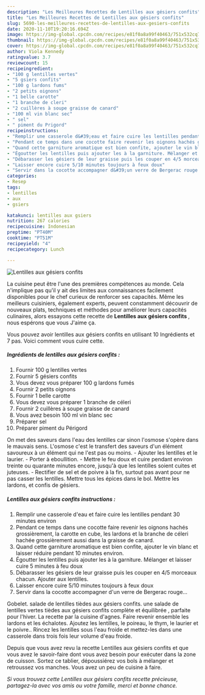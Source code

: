 ```yaml
---
description: "Les Meilleures Recettes de Lentilles aux gésiers confits"
title: "Les Meilleures Recettes de Lentilles aux gésiers confits"
slug: 5690-les-meilleures-recettes-de-lentilles-aux-gesiers-confits
date: 2020-11-10T19:20:16.694Z
image: https://img-global.cpcdn.com/recipes/e81f0a8a99f40463/751x532cq70/lentilles-aux-gesiers-confits-photo-principale-de-la-recette.jpg
thumbnail: https://img-global.cpcdn.com/recipes/e81f0a8a99f40463/751x532cq70/lentilles-aux-gesiers-confits-photo-principale-de-la-recette.jpg
cover: https://img-global.cpcdn.com/recipes/e81f0a8a99f40463/751x532cq70/lentilles-aux-gesiers-confits-photo-principale-de-la-recette.jpg
author: Viola Kennedy
ratingvalue: 3.7
reviewcount: 15
recipeingredient:
- "100 g lentilles vertes"
- "5 gsiers confits"
- "100 g lardons fums"
- "2 petits oignons"
- "1 belle carotte"
- "1 branche de cleri"
- "2 cuillères à soupe graisse de canard"
- "100 ml vin blanc sec"
- " sel"
- " piment du Prigord"
recipeinstructions:
- "Remplir une casserole d&#39;eau et faire cuire les lentilles pendant 30 minutes environ"
- "Pendant ce temps dans une cocotte faire revenir les oignons hachés grossièrement, la carotte en cube, les lardons et la branche de céleri hachée grossièrement aussi dans la graisse de canard."
- "Quand cette garniture aromatique est bien confite, ajouter le vin blanc et laisser réduire pendant 10 minutes environ."
- "Égoutter les lentilles puis ajouter les à la garniture. Mélanger et laisser cuire 5 minutes à feu doux"
- "Débarasser les gésiers de leur graisse puis les couper en 4/5 morceaux chacun. Ajouter aux lentilles."
- "Laisser encore cuire 5/10 minutes toujours à feux doux"
- "Servir dans la cocotte accompagner d&#39;un verre de Bergerac rouge..."
categories:
- Resep
tags:
- lentilles
- aux
- gsiers

katakunci: lentilles aux gsiers 
nutrition: 267 calories
recipecuisine: Indonesian
preptime: "PT40M"
cooktime: "PT51M"
recipeyield: "4"
recipecategory: Lunch

---
```



![Lentilles aux gésiers confits](https://img-global.cpcdn.com/recipes/e81f0a8a99f40463/751x532cq70/lentilles-aux-gesiers-confits-photo-principale-de-la-recette.jpg)

La cuisine peut être l'une des premières compétences au monde. Cela n'implique pas qu'il y ait des limites aux connaissances facilement disponibles pour le chef curieux de renforcer ses capacités. Même les meilleurs cuisiniers, également experts, peuvent constamment découvrir de nouveaux plats, techniques et méthodes pour améliorer leurs capacités culinaires, alors essayons cette recette de <strong> Lentilles aux gésiers confits </strong>, nous espérons que vous J'aime ça.

<!--inarticleads1-->

Vous pouvez avoir lentilles aux gésiers confits en utilisant 10 Ingrédients et 7 pas. Voici comment vous cuire cette.

##### Ingrédients de lentilles aux gésiers confits :

1. Fournir 100 g lentilles vertes
1. Fournir 5 gésiers confits
1. Vous devez vous préparer 100 g lardons fumés
1. Fournir 2 petits oignons
1. Fournir 1 belle carotte
1. Vous devez vous préparer 1 branche de céleri
1. Fournir 2 cuillères à soupe graisse de canard
1. Vous avez besoin 100 ml vin blanc sec
1. Préparer  sel
1. Préparer  piment du Périgord


On met des saveurs dans l&#39;eau des lentilles car sinon l&#39;osmose s&#39;opère dans le mauvais sens. L&#39;osmose c&#39;est le transfert des saveurs d&#39;un élément savoureux à un élément qui ne l&#39;est pas ou moins. - Ajouter les lentilles et le laurier. - Porter à eboullition. - Mettre le feu doux et cuire pendant environ treinte ou quarante minutes encore, jusqu&#39;à que les lentilles soient cuites et juteuses. - Rectifier de sel et de poivre à la fin, surtout pas avant pour ne pas casser les lentilles. Mettre tous les épices dans le bol. Mettre les lardons, et confis de gésiers. 

<!--inarticleads2-->

##### Lentilles aux gésiers confits instructions :

1. Remplir une casserole d&#39;eau et faire cuire les lentilles pendant 30 minutes environ
1. Pendant ce temps dans une cocotte faire revenir les oignons hachés grossièrement, la carotte en cube, les lardons et la branche de céleri hachée grossièrement aussi dans la graisse de canard.
1. Quand cette garniture aromatique est bien confite, ajouter le vin blanc et laisser réduire pendant 10 minutes environ.
1. Égoutter les lentilles puis ajouter les à la garniture. Mélanger et laisser cuire 5 minutes à feu doux
1. Débarasser les gésiers de leur graisse puis les couper en 4/5 morceaux chacun. Ajouter aux lentilles.
1. Laisser encore cuire 5/10 minutes toujours à feux doux
1. Servir dans la cocotte accompagner d&#39;un verre de Bergerac rouge...


Gobelet. salade de lentilles tièdes aux gésiers confits. une salade de lentilles vertes tièdes aux gésiers confits complète et équilibrée , parfaite pour l&#39;hiver. La recette par la cuisine d&#39;agnes. Faire revenir ensemble les lardons et les échalotes. Ajoutez les lentilles, le poireau, le thym, le laurier et le poivre.. Rincez les lentilles sous l&#39;eau froide et mettez-les dans une casserole dans trois fois leur volume d&#39;eau froide. 

<!--inarticleads1-->

<p>
Depuis que vous avez revu la recette Lentilles aux gésiers confits et que vous avez le savoir-faire dont vous avez besoin pour exécuter dans la zone de cuisson. Sortez ce tablier, dépoussiérez vos bols à mélanger et retroussez vos manches. Vous avez un peu de cuisine à faire.
</p>

<p>
<i>Si vous trouvez cette Lentilles aux gésiers confits recette précieuse, partagez-la avec vos amis ou votre famille, merci et bonne chance.</i>
</p>
